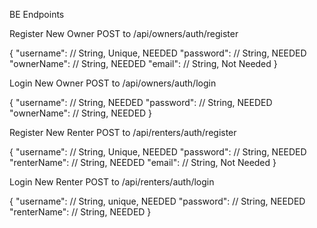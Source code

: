 BE Endpoints

Register New Owner POST to /api/owners/auth/register

{
     "username":     // String, Unique, NEEDED
     "password":     // String, NEEDED
     "ownerName":    // String, NEEDED
     "email":        // String, Not Needed
 }


Login New Owner POST to /api/owners/auth/login

{
    "username":     // String, NEEDED
    "password":     // String, NEEDED
    "ownerName":    // String, NEEDED
}

Register New Renter POST to /api/renters/auth/register

{
     "username":   // String, Unique, NEEDED
     "password":   // String, NEEDED
     "renterName":   // String, NEEDED
     "email":     // String, Not Needed
 }


Login New Renter POST to /api/renters/auth/login

{
    "username":   // String, unique, NEEDED
    "password":   // String, NEEDED
    "renterName":   // String, NEEDED
}

